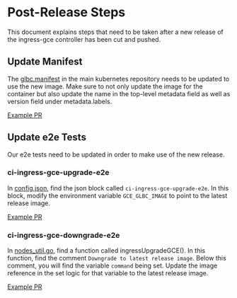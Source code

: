 # Post-Release Steps

This document explains steps that need to be taken after a new release
of the ingress-gce controller has been cut and pushed.

## Update Manifest

The [glbc.manifest](https://github.com/kubernetes/kubernetes/blob/master/cluster/gce/manifests/glbc.manifest) in the main kubernetes repository needs to be updated
to use the new image. Make sure to not only update the image for the container but also update the
name in the top-level metadata field as well as version field under metadata.labels.

[Example PR](https://github.com/kubernetes/kubernetes/pull/62075)

## Update e2e Tests

Our e2e tests need to be updated in order to make use of the new release.

### ci-ingress-gce-upgrade-e2e

In [config.json](https://github.com/kubernetes/test-infra/blob/master/jobs/config.json),
find the json block called `ci-ingress-gce-upgrade-e2e`. In this block, modify
the environment variable `GCE_GLBC_IMAGE` to point to the latest release image.

[Example PR](https://github.com/kubernetes/test-infra/pull/7534)

### ci-ingress-gce-downgrade-e2e

In [nodes_util.go](https://github.com/kubernetes/kubernetes/blob/master/test/e2e/framework/nodes_util.go),
find a function called ingressUpgradeGCE(). In this function,
find the comment `Downgrade to latest release image`. Below this comment,
you will find the variable `command` being set. Update the image reference
in the set logic for that variable to the latest release image.

[Example PR](https://github.com/kubernetes/kubernetes/pull/62079)
